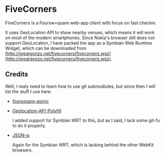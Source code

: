 FiveCorners
===========

FIveCorners is a Foursw=quare web-app client with focus on fast checkin. 

It uses GeoLocation API to show nearby venues, which means it will work on most of
the modern smartphones. Since Nokia's browser still does not support GeoLocation, 
I have packed the app as a Symbian Web Runtime Widget, which can be downloaded from 
[http://greatgonzo.net/fivecorners/fivecorners.wgz](http://greatgonzo.net/fivecorners/fivecorners.wgz).


Credits
-------

Well, I realy need to learn how to use git submodiules, but since then I will list
the stuff I use here:

*	[foursquare-async](https://github.com/jmathai/foursquare-async)

*	[Geolocation-API-Polyfill ](https://github.com/manuelbieh/Geolocation-API-Polyfill)

	I added support for Symbian WRT to this, but as I said, I lack some git-fu to do it properly.

*	[JSON-js](https://github.com/douglascrockford/JSON-js)

	Again for the Symbian WRT, which is lacking behind the other WebKit browsers.
